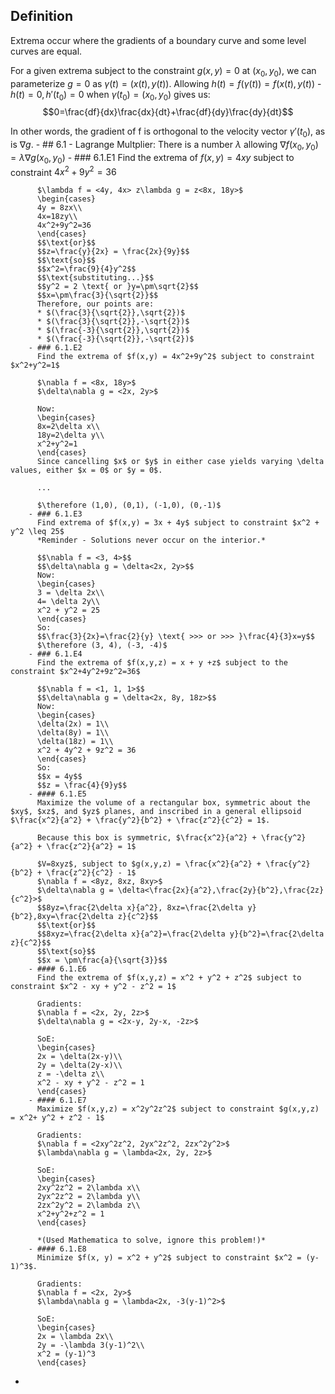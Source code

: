 ## Definition
Extrema occur where the gradients of a boundary curve and some level curves are equal.

For a given extrema subject to the constraint $g(x,y) = 0$ at $(x_0, y_0)$, we can parameterize $g=0$ as $\gamma(t) = (x(t), y(t))$.
Allowing $h(t) = f(\gamma(t)) = f(x(t), y(t))$ - $h(t) = 0, h'(t_0) = 0$ when $\gamma(t_0) = (x_0, y_0)$ gives us:
$$0=\frac{df}{dx}\frac{dx}{dt}+\frac{df}{dy}\frac{dy}{dt}$$

In other words, the gradient of f is orthogonal to the velocity vector $\gamma '(t_0)$, as is $\nabla g$.
	- ## 6.1 - Lagrange Multplier:
	  There is a number $\lambda$ allowing $\nabla f(x_0, y_0) = \lambda\nabla g(x_0,y_0)$
		- ### 6.1.E1
		  Find the extrema of $f(x,y) = 4xy$ subject to constraint $4x^2+9y^2=36$
		  
		  $\lambda f = <4y, 4x> z\lambda g = z<8x, 18y>$
		  \begin{cases}
		  4y = 8zx\\
		  4x=18zy\\
		  4x^2+9y^2=36
		  \end{cases}
		  $$\text{or}$$
		  $$z=\frac{y}{2x} = \frac{2x}{9y}$$
		  $$\text{so}$$
		  $$x^2=\frac{9}{4}y^2$$
		  $$\text{substituting...}$$
		  $$y^2 = 2 \text{ or }y=\pm\sqrt{2}$$
		  $$x=\pm\frac{3}{\sqrt{2}}$$
		  Therefore, our points are:
		  * $(\frac{3}{\sqrt{2}},\sqrt{2})$
		  * $(\frac{3}{\sqrt{2}},-\sqrt{2})$
		  * $(\frac{-3}{\sqrt{2}},\sqrt{2})$
		  * $(\frac{-3}{\sqrt{2}},-\sqrt{2})$
		- ### 6.1.E2
		  Find the extrema of $f(x,y) = 4x^2+9y^2$ subject to constraint $x^2+y^2=1$
		  
		  $\nabla f = <8x, 18y>$
		  $\delta\nabla g = <2x, 2y>$
		  
		  Now:
		  \begin{cases}
		  8x=2\delta x\\
		  18y=2\delta y\\
		  x^2+y^2=1
		  \end{cases}
		  Since cancelling $x$ or $y$ in either case yields varying \delta values, either $x = 0$ or $y = 0$.
		  
		  ...
		  
		  $\therefore (1,0), (0,1), (-1,0), (0,-1)$
		- ### 6.1.E3
		  Find extrema of $f(x,y) = 3x + 4y$ subject to constraint $x^2 + y^2 \leq 25$
		  *Reminder - Solutions never occur on the interior.*
		  
		  $$\nabla f = <3, 4>$$
		  $$\delta\nabla g = \delta<2x, 2y>$$
		  Now:
		  \begin{cases}
		  3 = \delta 2x\\
		  4= \delta 2y\\
		  x^2 + y^2 = 25
		  \end{cases}
		  So:
		  $$\frac{3}{2x}=\frac{2}{y} \text{ >>> or >>> }\frac{4}{3}x=y$$
		  $\therefore (3, 4), (-3, -4)$
		- ### 6.1.E4
		  Find the extrema of $f(x,y,z) = x + y +z$ subject to the constraint $x^2+4y^2+9z^2=36$
		  
		  $$\nabla f = <1, 1, 1>$$
		  $$\delta\nabla g = \delta<2x, 8y, 18z>$$
		  Now:
		  \begin{cases}
		  \delta(2x) = 1\\
		  \delta(8y) = 1\\
		  \delta(18z) = 1\\
		  x^2 + 4y^2 + 9z^2 = 36
		  \end{cases}
		  So:
		  $$x = 4y$$
		  $$z = \frac{4}{9}y$$
		- #### 6.1.E5
		  Maximize the volume of a rectangular box, symmetric about the $xy$, $xz$, and $yz$ planes, and inscribed in a general ellipsoid $\frac{x^2}{a^2} + \frac{y^2}{b^2} + \frac{z^2}{c^2} = 1$.
		  
		  Because this box is symmetric, $\frac{x^2}{a^2} + \frac{y^2}{a^2} + \frac{z^2}{a^2} = 1$
		  
		  $V=8xyz$, subject to $g(x,y,z) = \frac{x^2}{a^2} + \frac{y^2}{b^2} + \frac{z^2}{c^2} - 1$
		  $\nabla f = <8yz, 8xz, 8xy>$
		  $\delta\nabla g = \delta<\frac{2x}{a^2},\frac{2y}{b^2},\frac{2z}{c^2}>$
		  $$8yz=\frac{2\delta x}{a^2}, 8xz=\frac{2\delta y}{b^2},8xy=\frac{2\delta z}{c^2}$$
		  $$\text{or}$$
		  $$8xyz=\frac{2\delta x}{a^2}=\frac{2\delta y}{b^2}=\frac{2\delta z}{c^2}$$
		  $$\text{so}$$
		  $$x = \pm\frac{a}{\sqrt{3}}$$
		- #### 6.1.E6
		  Find the extrema of $f(x,y,z) = x^2 + y^2 + z^2$ subject to constraint $x^2 - xy + y^2 - z^2 = 1$
		  
		  Gradients:
		  $\nabla f = <2x, 2y, 2z>$
		  $\delta\nabla g = <2x-y, 2y-x, -2z>$
		  
		  SoE:
		  \begin{cases}
		  2x = \delta(2x-y)\\
		  2y = \delta(2y-x)\\
		  z = -\delta z\\
		  x^2 - xy + y^2 - z^2 = 1
		  \end{cases}
		- #### 6.1.E7
		  Maximize $f(x,y,z) = x^2y^2z^2$ subject to constraint $g(x,y,z) = x^2+ y^2 + z^2 - 1$
		  
		  Gradients:
		  $\nabla f = <2xy^2z^2, 2yx^2z^2, 2zx^2y^2>$
		  $\lambda\nabla g = \lambda<2x, 2y, 2z>$
		  
		  SoE:
		  \begin{cases}
		  2xy^2z^2 = 2\lambda x\\
		  2yx^2z^2 = 2\lambda y\\
		  2zx^2y^2 = 2\lambda z\\
		  x^2+y^2+z^2 = 1
		  \end{cases}
		  
		  *(Used Mathematica to solve, ignore this problem!)*
		- #### 6.1.E8
		  Minimize $f(x, y) = x^2 + y^2$ subject to constraint $x^2 = (y-1)^3$.
		  
		  Gradients:
		  $\nabla f = <2x, 2y>$
		  $\lambda\nabla g = \lambda<2x, -3(y-1)^2>$
		  
		  SoE:
		  \begin{cases}
		  2x = \lambda 2x\\
		  2y = -\lambda 3(y-1)^2\\
		  x^2 = (y-1)^3
		  \end{cases}
-